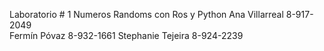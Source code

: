 Laboratorio # 1 
Numeros Randoms con Ros y Python 
Ana Villarreal 8-917-2049  
Fermín Póvaz 8-932-1661
Stephanie Tejeira 8-924-2239
